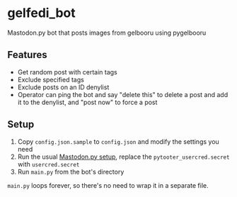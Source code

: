 # gelfedi_bot

Mastodon.py bot that posts images from gelbooru using pygelbooru

## Features

- Get random post with certain tags
- Exclude specified tags
- Exclude posts on an ID denylist
- Operator can ping the bot and say "delete this" to delete a post and add it to the denylist, and "post now" to force a post

## Setup

1. Copy ``config.json.sample`` to ``config.json`` and modify the settings you need
2. Run the usual [Mastodon.py setup](https://mastodonpy.readthedocs.io/en/stable), replace the ``pytooter_usercred.secret`` with ``usercred.secret``
3. Run ``main.py`` from the bot's directory

``main.py`` loops forever, so there's no need to wrap it in a separate file.

